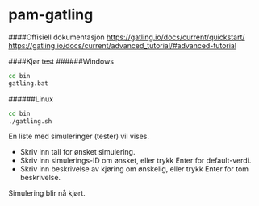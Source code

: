 # pam-gatling

####Offisiell dokumentasjon
https://gatling.io/docs/current/quickstart/
https://gatling.io/docs/current/advanced_tutorial/#advanced-tutorial

####Kjør test
######Windows
```sh
cd bin
gatling.bat
```
######Linux
```sh
cd bin
./gatling.sh
```
En liste med simuleringer (tester) vil vises.
- Skriv inn tall for ønsket simulering.
- Skriv inn simulerings-ID om ønsket, eller trykk Enter for default-verdi.
- Skriv inn beskrivelse av kjøring om ønskelig, eller trykk Enter for tom beskrivelse.

Simulering blir nå kjørt.